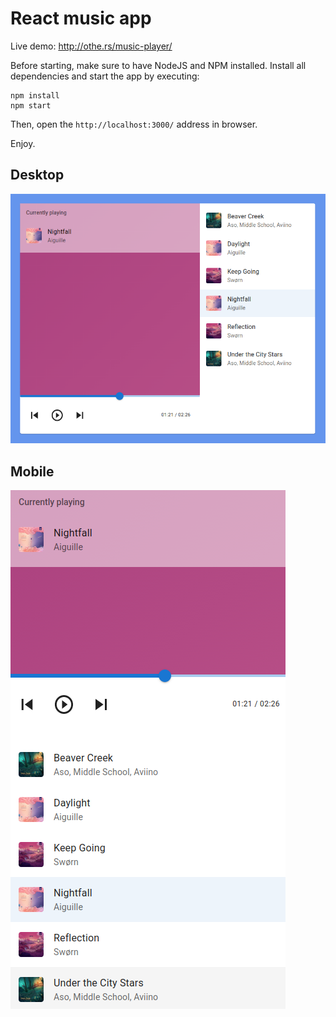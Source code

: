 # React music app

Live demo: http://othe.rs/music-player/

Before starting, make sure to have NodeJS and NPM installed. Install all dependencies and start the app by executing:

```shell
npm install
npm start
```

Then, open the `http://localhost:3000/` address in browser.

Enjoy.

## Desktop
![Desktop view](./screenshots/desktop.png)

## Mobile
![Mobile view](./screenshots/mobile.png)
